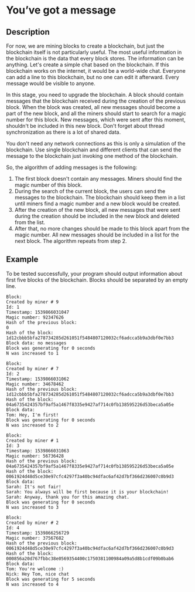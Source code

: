 # You’ve got a message

## Description

For now, we are mining blocks to create a blockchain, but just the blockchain itself is not particularly useful. The most useful information in the blockchain is the data that every block stores. The information can be anything. Let's create a simple chat based on the blockchain. If this blockchain works on the internet, it would be a world-wide chat. Everyone can add a line to this blockchain, but no one can edit it afterward. Every message would be visible to anyone.

In this stage, you need to upgrade the blockchain. A block should contain messages that the blockchain received during the creation of the previous block. When the block was created, all new messages should become a part of the new block, and all the miners should start to search for a magic number for this block. New messages, which were sent after this moment, shouldn't be included in this new block. Don't forget about thread synchronization as there is a lot of shared data.

You don't need any network connections as this is only a simulation of the blockchain. Use single blockchain and different clients that can send the message to the blockchain just invoking one method of the blockchain.

So, the algorithm of adding messages is the following:

1. The first block doesn't contain any messages. Miners should find the magic number of this block.
2. During the search of the current block, the users can send the messages to the blockchain. The blockchain should keep them in a list until miners find a magic number and a new block would be created.
3. After the creation of the new block, all new messages that were sent during the creation should be included in the new block and deleted from the list.
4. After that, no more changes should be made to this block apart from the magic number. All new messages should be included in a list for the next block. The algorithm repeats from step 2.


## Example
To be tested successfully, your program should output information about first five blocks of the blockchain. Blocks should be separated by an empty line.

```
Block:
Created by miner # 9
Id: 1
Timestamp: 1539866031047
Magic number: 92347626
Hash of the previous block: 
0
Hash of the block: 
1d12cbbb5bfa278734285d261051f5484807120032cf6adcca5b9a3dbf0e7bb3
Block data: no messages
Block was generating for 0 seconds
N was increased to 1

Block:
Created by miner # 7
Id: 2
Timestamp: 1539866031062
Magic number: 34678462
Hash of the previous block: 
1d12cbbb5bfa278734285d261051f5484807120032cf6adcca5b9a3dbf0e7bb3
Hash of the block: 
04a6735424357bf9af5a1467f8335e9427af714c0fb138595226d53beca5a05e
Block data:
Tom: Hey, I'm first!
Block was generating for 0 seconds
N was increased to 2

Block:
Created by miner # 1
Id: 3
Timestamp: 1539866031063
Magic number: 56736428
Hash of the previous block: 
04a6735424357bf9af5a1467f8335e9427af714c0fb138595226d53beca5a05e
Hash of the block: 
0061924d48d5ce30e97cfc4297f3a40bc94dfac6af42d7bf366d236007c0b9d3
Block data:
Sarah: It's not fair!
Sarah: You always will be first because it is your blockchain!
Sarah: Anyway, thank you for this amazing chat.
Block was generating for 0 seconds
N was increased to 3

Block:
Created by miner # 2
Id: 4
Timestamp: 1539866256729
Magic number: 37567682
Hash of the previous block: 
0061924d48d5ce30e97cfc4297f3a40bc94dfac6af42d7bf366d236007c0b9d3
Hash of the block: 
000856a20d767fbbc38e0569354400c1750381100984a09a5d8b1cdf09b0bab6
Block data:
Tom: You're welcome :)
Nick: Hey Tom, nice chat
Block was generating for 5 seconds
N was increased to 4
```